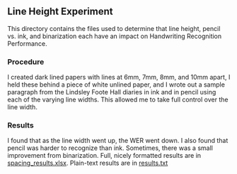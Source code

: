 ## Line Height Experiment
This directory contains the files used to determine that line height, pencil vs. ink, and binarization each have an impact on Handwriting Recognition Performance.
### Procedure
I created dark lined papers with lines at 6mm, 7mm, 8mm, and 10mm apart, I held these behind a piece of white unlined paper, and I wrote out a sample paragraph from the Lindsley Foote Hall diaries in ink and in pencil using each of the varying line widths.  This allowed me to take full control over the line width.  

### Results
I found that as the line width went up, the WER went down.  I also found that pencil was harder to recognize than ink.  Sometimes, there was a small improvement from binarization.
Full, nicely formatted results are in [spacing_results.xlsx](./spacing_results.xlsx).
Plain-text results are in [results.txt](./results.txt)

